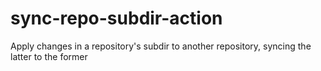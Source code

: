 # sync-repo-subdir-action
Apply changes in a repository's subdir to another repository, syncing the latter to the former
